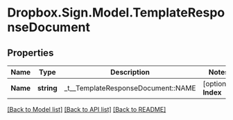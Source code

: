# Dropbox.Sign.Model.TemplateResponseDocument

## Properties

Name | Type | Description | Notes
------------ | ------------- | ------------- | -------------
**Name** | **string** |  _t__TemplateResponseDocument::NAME  | [optional] **Index** | **int** |  _t__TemplateResponseDocument::INDEX  | [optional] **FieldGroups** | [**List&lt;TemplateResponseDocumentFieldGroup&gt;**](TemplateResponseDocumentFieldGroup.md) |  _t__TemplateResponseDocument::FIELD_GROUPS  | [optional] **FormFields** | [**List&lt;TemplateResponseDocumentFormFieldBase&gt;**](TemplateResponseDocumentFormFieldBase.md) |  _t__TemplateResponseDocumentFormField::DESCRIPTION  | [optional] **CustomFields** | [**List&lt;TemplateResponseDocumentCustomFieldBase&gt;**](TemplateResponseDocumentCustomFieldBase.md) |  _t__TemplateResponseDocumentCustomField::DESCRIPTION  | [optional] **StaticFields** | [**List&lt;TemplateResponseDocumentStaticFieldBase&gt;**](TemplateResponseDocumentStaticFieldBase.md) |  _t__TemplateResponseDocumentStaticField::DESCRIPTION  | [optional] 

[[Back to Model list]](../README.md#documentation-for-models) [[Back to API list]](../README.md#documentation-for-api-endpoints) [[Back to README]](../README.md)

